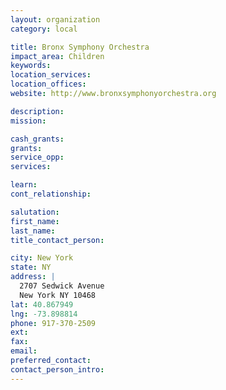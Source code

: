 ```yaml
---
layout: organization
category: local

title: Bronx Symphony Orchestra
impact_area: Children
keywords: 
location_services: 
location_offices: 
website: http://www.bronxsymphonyorchestra.org

description: 
mission: 

cash_grants: 
grants: 
service_opp: 
services: 

learn: 
cont_relationship: 

salutation: 
first_name: 
last_name: 
title_contact_person: 

city: New York
state: NY
address: |
  2707 Sedwick Avenue  
  New York NY 10468
lat: 40.867949
lng: -73.898814
phone: 917-370-2509
ext: 
fax: 
email: 
preferred_contact: 
contact_person_intro: 
---
```

